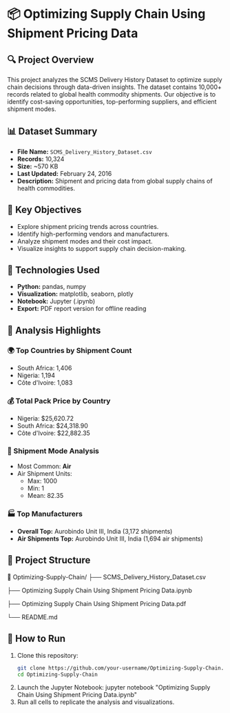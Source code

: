 # 📦 Optimizing Supply Chain Using Shipment Pricing Data

## 🔍 Project Overview

This project analyzes the SCMS Delivery History Dataset to optimize supply chain decisions through data-driven insights. The dataset contains 10,000+ records related to global health commodity shipments. Our objective is to identify cost-saving opportunities, top-performing suppliers, and efficient shipment modes.

## 📊 Dataset Summary

- **File Name:** `SCMS_Delivery_History_Dataset.csv`
- **Records:** 10,324
- **Size:** ~570 KB
- **Last Updated:** February 24, 2016
- **Description:** Shipment and pricing data from global supply chains of health commodities.

## 🎯 Key Objectives

- Explore shipment pricing trends across countries.
- Identify high-performing vendors and manufacturers.
- Analyze shipment modes and their cost impact.
- Visualize insights to support supply chain decision-making.

## 🧰 Technologies Used

- **Python:** pandas, numpy
- **Visualization:** matplotlib, seaborn, plotly
- **Notebook:** Jupyter (.ipynb)
- **Export:** PDF report version for offline reading

## 🔎 Analysis Highlights

### 🌍 Top Countries by Shipment Count
- South Africa: 1,406
- Nigeria: 1,194
- Côte d'Ivoire: 1,083

### 💰 Total Pack Price by Country
- Nigeria: $25,620.72
- South Africa: $24,318.90
- Côte d'Ivoire: $22,882.35

### 🛫 Shipment Mode Analysis
- Most Common: **Air**
- Air Shipment Units:
  - Max: 1000
  - Min: 1
  - Mean: 82.35

### 🏭 Top Manufacturers
- **Overall Top:** Aurobindo Unit III, India (3,172 shipments)
- **Air Shipments Top:** Aurobindo Unit III, India (1,694 air shipments)

## 📂 Project Structure

📁 Optimizing-Supply-Chain/
├── SCMS_Delivery_History_Dataset.csv

├── Optimizing Supply Chain Using Shipment Pricing Data.ipynb

├── Optimizing Supply Chain Using Shipment Pricing Data.pdf

└── README.md



## 🧪 How to Run

1. Clone this repository:
   ```bash
   git clone https://github.com/your-username/Optimizing-Supply-Chain.git
   cd Optimizing-Supply-Chain
2. Launch the Jupyter Notebook:
   jupyter notebook "Optimizing Supply Chain Using Shipment Pricing Data.ipynb"
3. Run all cells to replicate the analysis and visualizations.
